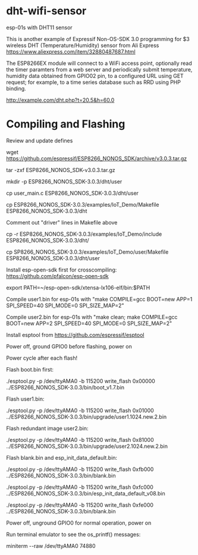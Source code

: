 # dht-wifi-sensor
esp-01s with DHT11 sensor

This is another example of Expressif Non-OS-SDK 3.0 programming for $3 wireless DHT (Temperature/Humidity) sensor from Ali Express https://www.aliexpress.com/item/32880487687.html

The ESP8266EX module will connect to a WiFi access point, optionally read the timer paramters from a web server and periodically submit temperature, humidity data obtained from GPIO02 pin, to a configured URL using GET request; for example, to a time series database such as RRD using PHP binding.

http://example.com/dht.php?t=20.5&h=60.0

# Compiling and Flashing

Review and update defines

wget https://github.com/espressif/ESP8266_NONOS_SDK/archive/v3.0.3.tar.gz

tar -zxf ESP8266_NONOS_SDK-v3.0.3.tar.gz

mkdir -p ESP8266_NONOS_SDK-3.0.3/dht/user

cp user_main.c ESP8266_NONOS_SDK-3.0.3/dht/user

cp ESP8266_NONOS_SDK-3.0.3/examples/IoT_Demo/Makefile ESP8266_NONOS_SDK-3.0.3/dht

Comment out "driver" lines in Makefile above

cp -r ESP8266_NONOS_SDK-3.0.3/examples/IoT_Demo/include ESP8266_NONOS_SDK-3.0.3/dht/

cp SP8266_NONOS_SDK-3.0.3/examples/IoT_Demo/user/Makefile ESP8266_NONOS_SDK-3.0.3/dht/user 

Install esp-open-sdk first for crosscompiling: https://github.com/pfalcon/esp-open-sdk

export PATH=~/esp-open-sdk/xtensa-lx106-elf/bin:$PATH

Compile user1.bin for esp-01s with "make COMPILE=gcc BOOT=new APP=1 SPI_SPEED=40 SPI_MODE=0 SPI_SIZE_MAP=2"

Compile user2.bin for esp-01s with "make clean; make COMPILE=gcc BOOT=new APP=2 SPI_SPEED=40 SPI_MODE=0 SPI_SIZE_MAP=2"

Install esptool from https://github.com/espressif/esptool

Power off, ground GPIO0 before flashing, power on

Power cycle after each flash!

Flash boot.bin first:

./esptool.py -p /dev/ttyAMA0 -b 115200 write_flash 0x00000 ../ESP8266_NONOS_SDK-3.0.3/bin/boot_v1.7.bin

Flash user1.bin:

./esptool.py -p /dev/ttyAMA0 -b 115200 write_flash 0x01000 ../ESP8266_NONOS_SDK-3.0.3/bin/upgrade/user1.1024.new.2.bin

Flash redundant image user2.bin:

./esptool.py -p /dev/ttyAMA0 -b 115200 write_flash 0x81000 ../ESP8266_NONOS_SDK-3.0.3/bin/upgrade/user2.1024.new.2.bin

Flash blank.bin and esp_init_data_default.bin:

./esptool.py -p /dev/ttyAMA0 -b 115200 write_flash 0xfb000 ../ESP8266_NONOS_SDK-3.0.3/bin/blank.bin

./esptool.py -p /dev/ttyAMA0 -b 115200 write_flash 0xfc000 ../ESP8266_NONOS_SDK-3.0.3/bin/esp_init_data_default_v08.bin

./esptool.py -p /dev/ttyAMA0 -b 115200 write_flash 0xfe000 ../ESP8266_NONOS_SDK-3.0.3/bin/blank.bin

Power off, unground GPIO0 for normal operation, power on

Run terminal emulator to see the os_printf() messages:

miniterm --raw /dev/ttyAMA0 74880
